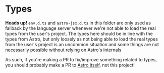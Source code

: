 # Types

**Heads up!** `env.d.ts` and `astro-jsx.d.ts` in this folder are only used as fallback by the language server whenever we're not able to load the real types from the user's project. The types here should be in line with the types from Astro, but only loosely as not being able to load the real types from the user's project is an uncommon situation and some things are not necessarily possible without relying on Astro's internals

As such, if you're making a PR to fix/improve something related to types, you should probably make a PR to [Astro itself](https://github.com/withastro/astro), not this project!
